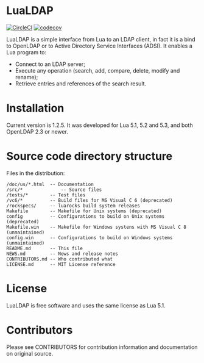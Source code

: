 # LuaLDAP

[![CircleCI](https://circleci.com/gh/lualdap/lualdap.svg?style=shield)](https://circleci.com/gh/lualdap/lualdap)
[![codecov](https://codecov.io/gh/lualdap/lualdap/branch/master/graph/badge.svg)](https://codecov.io/gh/lualdap/lualdap)

LuaLDAP is a simple interface from Lua to an LDAP client, in fact it is a bind to
OpenLDAP or to Active Directory Service Interfaces (ADSI).  It enables a Lua program to:

* Connect to an LDAP server;
* Execute any operation (search, add, compare, delete, modify and rename);
* Retrieve entries and references of the search result.

# Installation

Current version is 1.2.5.  It was developed for Lua 5.1, 5.2 and 5.3,
and both OpenLDAP 2.3 or newer.

# Source code directory structure

Files in the distribution:

    /doc/us/*.html  -- Documentation
    /src/*			    -- Source files
    /tests/*        -- Test files
    /vc6/*          -- Build files for MS Visual C 6 (deprecated)
    /rockspecs/     -- luarocks build system releases
    Makefile        -- Makefile for Unix systems (deprecated)
    config          -- Configurations to build on Unix systems (deprecated)
    Makefile.win    -- Makefile for Windows systens with MS Visual C 8 (unmaintained)
    config.win      -- Configurations to build on Windows systems (unmaintained)
    README.md       -- This file
    NEWS.md         -- News and release notes
    CONTRIBUTORS.md -- Who contributed what
    LICENSE.md      -- MIT License reference

# License

LuaLDAP is free software and uses the same license as Lua 5.1.

# Contributors

Please see CONTRIBUTORS for contribution information and documentation on original source.
